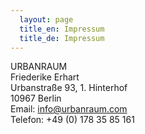 ```yaml
---
  layout: page
  title_en: Impressum
  title_de: Impressum
---
```




<p>
  URBANRAUM
  <br>
  Friederike Erhart
  <br>
  Urbanstraße 93, 1. Hinterhof
  <br>
  10967 Berlin
  <br>
  Email: <a href="mailto:info@urbanraum.com">info@urbanraum.com</a>
  <br>
  Telefon: +49 (0) 178 35 85 161
</p>
